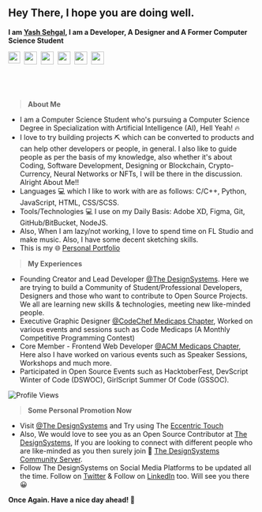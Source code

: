 ## Hey There, I hope you are doing well.
**I am [Yash Sehgal](https://yashsehgal.github.io/portfolio_v_2), I am a Developer, A Designer and A Former Computer Science Student**

<div style="display: flex; margin-bottom: 24px;">
<a href="https://www.linkedin.com/in/yash-sehgal-55b7711a4/">
  <img align="left" width="24px" src="https://cdn.jsdelivr.net/npm/simple-icons@v3/icons/linkedin.svg" style="margin-right: 8px;" />
</a>
<a href="https://twitter.com/YashSeh90869786">
  <img align="left" width="26px" src="https://cdn.jsdelivr.net/npm/simple-icons@v3/icons/twitter.svg" style="margin-right: 8px;"/>
</a>
<a href="mailto:yashsehgal.work@gmail.com">
  <img align="left" width="26px" src="https://cdn.jsdelivr.net/npm/simple-icons@v3/icons/gmail.svg" style="margin-right: 8px;"/>
</a>
<a href="https://www.youtube.com/channel/UC23yA3SBkV_ehY4H8VSuNVg">
  <img align="left" width="26px" src="https://cdn.jsdelivr.net/npm/simple-icons@v3/icons/youtube.svg" style="margin-right: 8px;"/>
</a>
<a href="https://www.instagram.com/sehgalyash_">
  <img align="left" width="26px" src="https://cdn.jsdelivr.net/npm/simple-icons@v3/icons/instagram.svg" style="margin-right: 8px;"/>
</a>
<a href="https://www.behance.net/yashsehgaleee3">
  <img align="left" width="26px" src="https://cdn.jsdelivr.net/npm/simple-icons@v3/icons/behance.svg" style="margin-right: 8px;"/>
</a>
</div>

<br> <br>

> **About Me**
- I am a Computer Science Student who's pursuing a Computer Science Degree in Specialization with Artificial Intelligence (AI), Hell Yeah! 🔥
- I love to try building projects ⛏️ which can be converted to products and can help other developers or people, in general. I also like to guide people as per the basis of my knowledge, also whether it's about Coding, Software Development, Designing or Blockchain, Crypto-Currency, Neural Networks or NFTs, I will be there in the discussion. Alright About Me!!
- Languages 💻  which I like to work with are as follows: C/C++, Python, JavaScript, HTML, CSS/SCSS.
- Tools/Technologies 💻  I use on my Daily Basis: Adobe XD, Figma, Git, GitHub/BitBucket, NodeJS.
- Also, When I am lazy/not working, I love to spend time on FL Studio and make music. Also, I have some decent sketching skills.
- This is my 🌐 [Personal Portfolio](https://yashsehgal.github.io/portfolio_v_2/)

> **My Experiences**
- Founding Creator and Lead Developer [@The DesignSystems](https://bit.ly/DesignSystemsOSSGitHub). Here we are trying to build a Community of Student/Professional Developers, Designers and those who want to contribute to Open Source Projects. We all are learning new skills & technologies, meeting new like-minded people.
- Executive Graphic Designer [@CodeChef Medicaps Chapter](https://www.instagram.com/codechef_medicaps_chapter/), Worked on various events and sessions such as Code Medicaps (A Monthly Competitive Programming Contest)
- Core Member - Frontend Web Developer [@ACM Medicaps Chapter](http://medicaps.acm.org/muacm.org/), Here also I have worked on various events such as Speaker Sessions, Workshops and much more.
- Participated in Open Source Events such as HacktoberFest, DevScript Winter of Code (DSWOC), GirlScript Summer Of Code (GSSOC).

![Profile Views](https://camo.githubusercontent.com/cf3a35c98380f85c7a119cf97bcedd65c5e8e26ac76f1dcd47b2d96f7c4bdb95/68747470733a2f2f6b6f6d617265762e636f6d2f67687076632f3f757365726e616d653d7961736873656867616c26636f6c6f723d627269676874677265656e)

> **Some Personal Promotion Now**
- Visit [@The DesignSystems](https://bit.ly/DesignSystemsOSSGitHub) and Try using The [Eccentric Touch](https://bit.ly/3lIt12J)
- Also, We would love to see you as an Open Source Contributor at [The DesignSystems](https://bit.ly/DesignSystemsOSSGitHub), If you are looking to connect with different people who are like-minded as you then surely join 👾 [The DesignSystems Community Server](https://bit.ly/TDesignSystemsDiscord).
- Follow The DesignSystems on Social Media Platforms to be updated all the time. Follow on [Twitter](https://twitter.com/TDesignSystems) & Follow on [LinkedIn](https://www.linkedin.com/company/designsystemsoss) too. Will see you there 😀

**Once Again. Have a nice day ahead! 🤗**